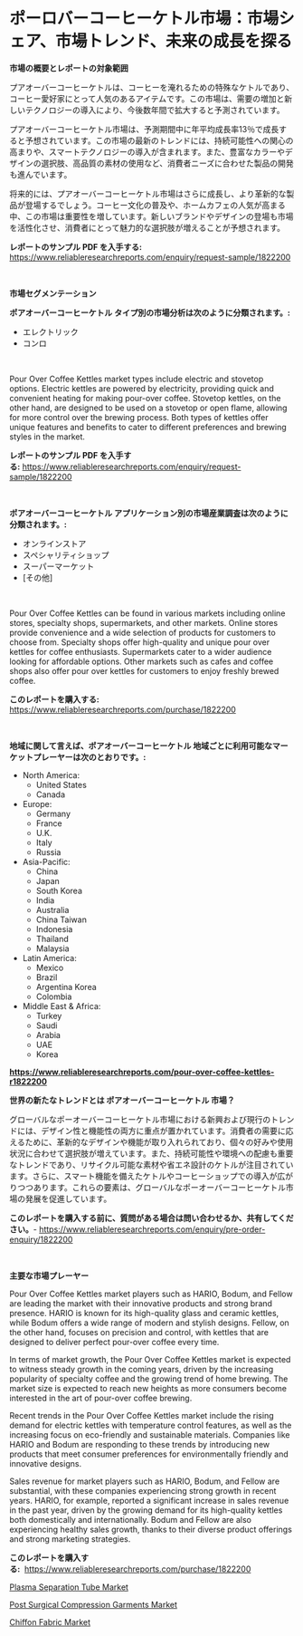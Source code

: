 <p><h1>ポーロバーコーヒーケトル市場：市場シェア、市場トレンド、未来の成長を探る</h1></p><p><strong>市場の概要とレポートの対象範囲</strong></p>
<p><p>プアオーバーコーヒーケトルは、コーヒーを淹れるための特殊なケトルであり、コーヒー愛好家にとって人気のあるアイテムです。この市場は、需要の増加と新しいテクノロジーの導入により、今後数年間で拡大すると予測されています。</p><p>プアオーバーコーヒーケトル市場は、予測期間中に年平均成長率13％で成長すると予想されています。この市場の最新のトレンドには、持続可能性への関心の高まりや、スマートテクノロジーの導入が含まれます。また、豊富なカラーやデザインの選択肢、高品質の素材の使用など、消費者ニーズに合わせた製品の開発も進んでいます。</p><p>将来的には、プアオーバーコーヒーケトル市場はさらに成長し、より革新的な製品が登場するでしょう。コーヒー文化の普及や、ホームカフェの人気が高まる中、この市場は重要性を増しています。新しいブランドやデザインの登場も市場を活性化させ、消費者にとって魅力的な選択肢が増えることが予想されます。</p></p>
<p><strong>レポートのサンプル PDF を入手する:</strong> <a href="https://www.reliableresearchreports.com/enquiry/request-sample/1822200">https://www.reliableresearchreports.com/enquiry/request-sample/1822200</a></p>
<p>&nbsp;</p>
<p><strong>市場セグメンテーション</strong></p>
<p><strong>ポアオーバーコーヒーケトル タイプ別の市場分析は次のように分類されます。:</strong></p>
<p><ul><li>エレクトリック</li><li>コンロ</li></ul></p>
<p>&nbsp;</p>
<p><p>Pour Over Coffee Kettles market types include electric and stovetop options. Electric kettles are powered by electricity, providing quick and convenient heating for making pour-over coffee. Stovetop kettles, on the other hand, are designed to be used on a stovetop or open flame, allowing for more control over the brewing process. Both types of kettles offer unique features and benefits to cater to different preferences and brewing styles in the market.</p></p>
<p><strong>レポートのサンプル PDF を入手する:</strong>&nbsp;<a href="https://www.reliableresearchreports.com/enquiry/request-sample/1822200">https://www.reliableresearchreports.com/enquiry/request-sample/1822200</a></p>
<p>&nbsp;</p>
<p><strong> ポアオーバーコーヒーケトル アプリケーション別の市場産業調査は次のように分類されます。:</strong></p>
<p><ul><li>オンラインストア</li><li>スペシャリティショップ</li><li>スーパーマーケット</li><li>[その他]</li></ul></p>
<p>&nbsp;</p>
<p><p>Pour Over Coffee Kettles can be found in various markets including online stores, specialty shops, supermarkets, and other markets. Online stores provide convenience and a wide selection of products for customers to choose from. Specialty shops offer high-quality and unique pour over kettles for coffee enthusiasts. Supermarkets cater to a wider audience looking for affordable options. Other markets such as cafes and coffee shops also offer pour over kettles for customers to enjoy freshly brewed coffee.</p></p>
<p><strong>このレポートを購入する:</strong>&nbsp; <a href="https://www.reliableresearchreports.com/purchase/1822200">https://www.reliableresearchreports.com/purchase/1822200</a></p>
<p>&nbsp;</p>
<p><strong>地域に関して言えば、ポアオーバーコーヒーケトル 地域ごとに利用可能なマーケットプレーヤーは次のとおりです。:</strong></p>
<p><ul>
    <li>
        North America:
        <ul>
            <li>United States</li>
            <li>Canada</li>
        </ul>
    </li>
    <li>
        Europe:
        <ul>
            <li>Germany</li>
            <li>France</li>
            <li>U.K.</li>
            <li>Italy</li>
            <li>Russia</li>
        </ul>
    </li>
    <li>
        Asia-Pacific:
        <ul>
            <li>China</li>
            <li>Japan</li>
            <li>South Korea</li>
            <li>India</li>
            <li>Australia</li>
            <li>China Taiwan</li>
            <li>Indonesia</li>
            <li>Thailand</li>
            <li>Malaysia</li>
        </ul>
    </li>
    <li>
        Latin America:
        <ul>
            <li>Mexico</li>
            <li>Brazil</li>
            <li>Argentina Korea</li>
            <li>Colombia</li>
        </ul>
    </li>
    <li>
        Middle East & Africa:
        <ul>
            <li>Turkey</li>
            <li>Saudi</li>
            <li>Arabia</li>
            <li>UAE</li>
            <li>Korea</li>
        </ul>
    </li>
    </ul></p>
<p><strong><a href="https://www.reliableresearchreports.com/pour-over-coffee-kettles-r1822200">https://www.reliableresearchreports.com/pour-over-coffee-kettles-r1822200</a></strong>&nbsp;</p>
<p><strong>世界の新たなトレンドとは ポアオーバーコーヒーケトル 市場？</strong></p>
<p><p>グローバルなポーオーバーコーヒーケトル市場における新興および現行のトレンドには、デザイン性と機能性の両方に重点が置かれています。消費者の需要に応えるために、革新的なデザインや機能が取り入れられており、個々の好みや使用状況に合わせて選択肢が増えています。また、持続可能性や環境への配慮も重要なトレンドであり、リサイクル可能な素材や省エネ設計のケトルが注目されています。さらに、スマート機能を備えたケトルやコーヒーショップでの導入が広がりつつあります。これらの要素は、グローバルなポーオーバーコーヒーケトル市場の発展を促進しています。</p></p>
<p><strong>このレポートを購入する前に、質問がある場合は問い合わせるか、共有してください。</strong>- <a href="https://www.reliableresearchreports.com/enquiry/pre-order-enquiry/1822200">https://www.reliableresearchreports.com/enquiry/pre-order-enquiry/1822200</a></p>
<p>&nbsp;</p>
<p><strong>主要な市場プレーヤー</strong></p>
<p><p>Pour Over Coffee Kettles market players such as HARIO, Bodum, and Fellow are leading the market with their innovative products and strong brand presence. HARIO is known for its high-quality glass and ceramic kettles, while Bodum offers a wide range of modern and stylish designs. Fellow, on the other hand, focuses on precision and control, with kettles that are designed to deliver perfect pour-over coffee every time.</p><p>In terms of market growth, the Pour Over Coffee Kettles market is expected to witness steady growth in the coming years, driven by the increasing popularity of specialty coffee and the growing trend of home brewing. The market size is expected to reach new heights as more consumers become interested in the art of pour-over coffee brewing.</p><p>Recent trends in the Pour Over Coffee Kettles market include the rising demand for electric kettles with temperature control features, as well as the increasing focus on eco-friendly and sustainable materials. Companies like HARIO and Bodum are responding to these trends by introducing new products that meet consumer preferences for environmentally friendly and innovative designs.</p><p>Sales revenue for market players such as HARIO, Bodum, and Fellow are substantial, with these companies experiencing strong growth in recent years. HARIO, for example, reported a significant increase in sales revenue in the past year, driven by the growing demand for its high-quality kettles both domestically and internationally. Bodum and Fellow are also experiencing healthy sales growth, thanks to their diverse product offerings and strong marketing strategies.</p></p>
<p><strong>このレポートを購入する:</strong>&nbsp;&nbsp;<a href="https://www.reliableresearchreports.com/purchase/1822200">https://www.reliableresearchreports.com/purchase/1822200</a></p>
<p><p><a href="https://www.linkedin.com/pulse/plasma-separation-tube-market-report-reveals-latest-trends-growth-yzaie?trackingId=RwK4PkLfx1IXO0DforMLkA%3D%3D">Plasma Separation Tube Market</a></p><p><a href="https://www.linkedin.com/pulse/post-surgical-compression-garments-market-analysis-sze-forecasted-dpm3e?trackingId=yCeWhv12hMTmU%2BNbTv2gmA%3D%3D">Post Surgical Compression Garments Market</a></p><p><a href="https://www.linkedin.com/pulse/chiffon-fabric-market-size-cagr-trends-2024-2030-my-market-intel-zf1ze?trackingId=HC%2F9ZBB6Vx7DcyO7UH10cQ%3D%3D">Chiffon Fabric Market</a></p></p>